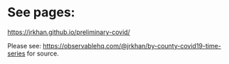 # See pages:
https://jrkhan.github.io/preliminary-covid/

Please see: 
https://observablehq.com/@jrkhan/by-county-covid19-time-series for source.
